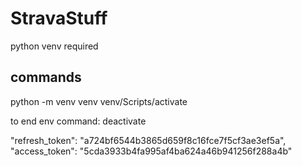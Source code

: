 # StravaStuff

python venv required 

commands 
--------
python -m venv venv
venv/Scripts/activate

to end env command: deactivate

  "refresh_token": "a724bf6544b3865d659f8c16fce7f5cf3ae3ef5a",
    "access_token": "5cda3933b4fa995af4ba624a46b941256f288a4b"
